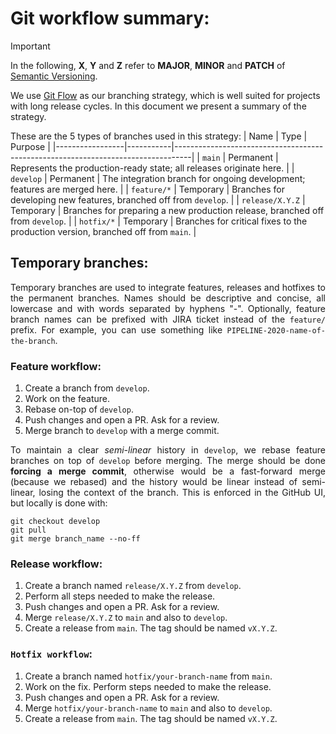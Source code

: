 # Git workflow summary:

[Git Flow]: https://nvie.com/posts/a-successful-git-branching-model/
[Semantic Versioning]: https://semver.org

> [!IMPORTANT]
In the following, **X**, **Y** and **Z** refer to **MAJOR**, **MINOR** and **PATCH** of [Semantic Versioning].

We use [Git Flow] as our branching strategy,
which is well suited for projects with long release cycles.
In this document we present a summary of the strategy.

These are the 5 types of branches used in this strategy:
| Name            | Type      | Purpose                                                                          |
|-----------------|-----------|----------------------------------------------------------------------------------|
| `main`          | Permanent | Represents the production-ready state; all releases originate here.              |
| `develop`       | Permanent | The integration branch for ongoing development; features are merged here.        |
| `feature/*`     | Temporary | Branches for developing new features, branched off from `develop`.               |
| `release/X.Y.Z` | Temporary | Branches for preparing a new production release, branched off from `develop`.    |
| `hotfix/*`      | Temporary | Branches for critical fixes to the production version, branched off from `main`. |

<div align="justify">

## **Temporary branches**:

Temporary branches are used to integrate features, releases and hotfixes to the permanent branches.
Names should be descriptive and concise, all lowercase and with words separated by hyphens "-".
Optionally, feature branch names can be prefixed with JIRA ticket instead of the `feature/` prefix.
For example, you can use something like `PIPELINE-2020-name-of-the-branch`.

### **Feature workflow**:

1. Create a branch from `develop`.
2. Work on the feature.
3. Rebase on-top of `develop`.
4. Push changes and open a PR. Ask for a review.
5. Merge branch to `develop` with a merge commit.

To maintain a clear _semi-linear_ history in `develop`,
we rebase feature branches on top of `develop` before merging.
The merge should be done **forcing a merge commit**,
otherwise would be a fast-forward merge (because we rebased)
and the history would be linear instead of semi-linear,
losing the context of the branch.
This is enforced in the GitHub UI,
but locally is done with:
```shell
git checkout develop
git pull
git merge branch_name --no-ff
```

### **Release workflow**:

1. Create a branch named `release/X.Y.Z` from `develop`.
2. Perform all steps needed to make the release.
3. Push changes and open a PR. Ask for a review.
4. Merge `release/X.Y.Z` to `main` and also to `develop`.
5. Create a release from `main`. The tag should be named `vX.Y.Z`.

### `Hotfix workflow`:

1. Create a branch named `hotfix/your-branch-name` from `main`.
2. Work on the fix. Perform steps needed to make the release.
3. Push changes and open a PR. Ask for a review.
4. Merge `hotfix/your-branch-name` to `main` and also to `develop`.
5. Create a release from `main`. The tag should be named `vX.Y.Z`.

</div>

